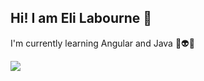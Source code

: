 ## Hi! I am Eli Labourne 👋

I'm currently learning Angular and Java 🐸👽👾 

<img src="https://github-readme-stats.vercel.app/api?username=imelilabourne&&show_icons=true&title_color=#faf9f5&icon_color=bb2acf&text_color=daf7dc&bg_color=151515">
<!--
**imelilabourne/imelilabourne** is a ✨ _special_ ✨ repository because its `README.md` (this file) appears on your GitHub profile.
